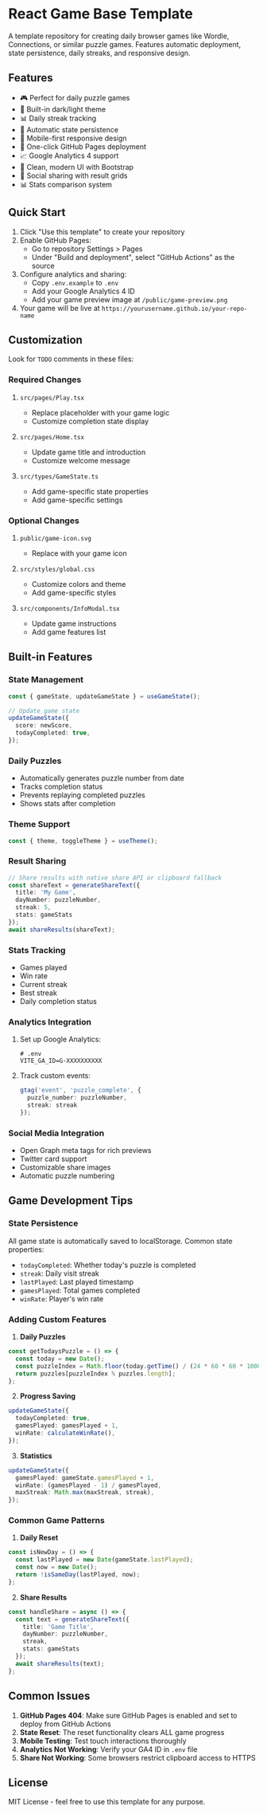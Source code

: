 # React Game Base Template

A template repository for creating daily browser games like Wordle, Connections, or similar puzzle games. Features automatic deployment, state persistence, daily streaks, and responsive design.

## Features

- 🎮 Perfect for daily puzzle games
- 🌙 Built-in dark/light theme
- 📊 Daily streak tracking
- 🔄 Automatic state persistence
- 📱 Mobile-first responsive design
- 🚀 One-click GitHub Pages deployment
- 📈 Google Analytics 4 support
- 🎨 Clean, modern UI with Bootstrap
- 🔗 Social sharing with result grids
- 📊 Stats comparison system

## Quick Start

1. Click "Use this template" to create your repository
2. Enable GitHub Pages:
   - Go to repository Settings > Pages
   - Under "Build and deployment", select "GitHub Actions" as the source
3. Configure analytics and sharing:
   - Copy `.env.example` to `.env`
   - Add your Google Analytics 4 ID
   - Add your game preview image at `/public/game-preview.png`
4. Your game will be live at `https://yourusername.github.io/your-repo-name`

## Customization

Look for `TODO` comments in these files:

### Required Changes
1. `src/pages/Play.tsx`
   - Replace placeholder with your game logic
   - Customize completion state display

2. `src/pages/Home.tsx`
   - Update game title and introduction
   - Customize welcome message

3. `src/types/GameState.ts`
   - Add game-specific state properties
   - Add game-specific settings

### Optional Changes
1. `public/game-icon.svg`
   - Replace with your game icon

2. `src/styles/global.css`
   - Customize colors and theme
   - Add game-specific styles

3. `src/components/InfoModal.tsx`
   - Update game instructions
   - Add game features list

## Built-in Features

### State Management
```typescript
const { gameState, updateGameState } = useGameState();

// Update game state
updateGameState({
  score: newScore,
  todayCompleted: true,
});
```

### Daily Puzzles
- Automatically generates puzzle number from date
- Tracks completion status
- Prevents replaying completed puzzles
- Shows stats after completion

### Theme Support
```typescript
const { theme, toggleTheme } = useTheme();
```

### Result Sharing
```typescript
// Share results with native share API or clipboard fallback
const shareText = generateShareText({
  title: 'My Game',
  dayNumber: puzzleNumber,
  streak: 5,
  stats: gameStats
});
await shareResults(shareText);
```

### Stats Tracking
- Games played
- Win rate
- Current streak
- Best streak
- Daily completion status

### Analytics Integration
1. Set up Google Analytics:
   ```env
   # .env
   VITE_GA_ID=G-XXXXXXXXXX
   ```

2. Track custom events:
   ```typescript
   gtag('event', 'puzzle_complete', {
     puzzle_number: puzzleNumber,
     streak: streak
   });
   ```

### Social Media Integration
- Open Graph meta tags for rich previews
- Twitter card support
- Customizable share images
- Automatic puzzle numbering

## Game Development Tips

### State Persistence
All game state is automatically saved to localStorage. Common state properties:
- `todayCompleted`: Whether today's puzzle is completed
- `streak`: Daily visit streak
- `lastPlayed`: Last played timestamp
- `gamesPlayed`: Total games completed
- `winRate`: Player's win rate

### Adding Custom Features

1. **Daily Puzzles**
```typescript
const getTodaysPuzzle = () => {
  const today = new Date();
  const puzzleIndex = Math.floor(today.getTime() / (24 * 60 * 60 * 1000));
  return puzzles[puzzleIndex % puzzles.length];
};
```

2. **Progress Saving**
```typescript
updateGameState({
  todayCompleted: true,
  gamesPlayed: gamesPlayed + 1,
  winRate: calculateWinRate(),
});
```

3. **Statistics**
```typescript
updateGameState({
  gamesPlayed: gameState.gamesPlayed + 1,
  winRate: (gamesPlayed - 1) / gamesPlayed,
  maxStreak: Math.max(maxStreak, streak),
});
```

### Common Game Patterns

1. **Daily Reset**
```typescript
const isNewDay = () => {
  const lastPlayed = new Date(gameState.lastPlayed);
  const now = new Date();
  return !isSameDay(lastPlayed, now);
};
```

2. **Share Results**
```typescript
const handleShare = async () => {
  const text = generateShareText({
    title: 'Game Title',
    dayNumber: puzzleNumber,
    streak,
    stats: gameStats
  });
  await shareResults(text);
};
```

## Common Issues

1. **GitHub Pages 404**: Make sure GitHub Pages is enabled and set to deploy from GitHub Actions
2. **State Reset**: The reset functionality clears ALL game progress
3. **Mobile Testing**: Test touch interactions thoroughly
4. **Analytics Not Working**: Verify your GA4 ID in `.env` file
5. **Share Not Working**: Some browsers restrict clipboard access to HTTPS

## License

MIT License - feel free to use this template for any purpose.
